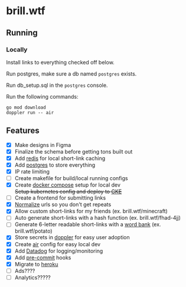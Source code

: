 # brill.wtf

## Running

### Locally

Install links to everything checked off below.

Run postgres, make sure a db named `postgres` exists.

Run db_setup.sql in the `postgres` console.

Run the following commands:
```
go mod download
doppler run -- air
```

## Features

- [x] Make designs in Figma
- [x] Finalize the schema before getting tons built out
- [x] Add [redis](https://github.com/go-redis/redis) for local short-link caching
- [x] Add [postgres](https://github.com/lib/pq) to store everything
- [x] IP rate limiting
- [ ] Create makefile for build/local running configs
- [x] Create [docker compose](https://docs.docker.com/compose/) setup for local dev<br />
<strike> Setup kubernetes config and deploy to [GKE](https://cloud.google.com/kubernetes-engine)</strike>
- [ ] Create a frontend for submitting links
- [x] [Normalize](https://github.com/PuerkitoBio/purell) urls so you don't get repeats
- [x] Allow custom short-links for my friends (ex. brill.wtf/minecraft)
- [ ] Auto generate short-links with a hash function (ex. brill.wtf/fhad-4jj)
- [ ] Generate 6-letter readable short-links with a [word bank](https://github.com/dwyl/english-words) (ex. brill.wtf/potato)
- [x] Store secrets in [doppler](https://doppler.com) for easy user adoption
- [x] Create [air](https://github.com/cosmtrek/air) config for easy local dev
- [x] Add [Datadog](https://www.datadoghq.com) for logging/monitoring
- [x] Add [pre-commit](https://pre-commit.com/) hooks
- [x] Migrate to [heroku](https://devcenter.heroku.com/articles/build-docker-images-heroku-yml#run-defining-the-processes-to-run)
- [ ] Ads????
- [ ] Analytics?????
